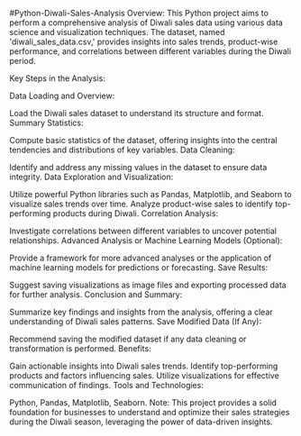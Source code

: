 #Python-Diwali-Sales-Analysis
Overview: This Python project aims to perform a comprehensive analysis of Diwali sales data using various data science and visualization techniques. The dataset, named 'diwali_sales_data.csv,' provides insights into sales trends, product-wise performance, and correlations between different variables during the Diwali period.

Key Steps in the Analysis:

Data Loading and Overview:

Load the Diwali sales dataset to understand its structure and format. Summary Statistics:

Compute basic statistics of the dataset, offering insights into the central tendencies and distributions of key variables. Data Cleaning:

Identify and address any missing values in the dataset to ensure data integrity. Data Exploration and Visualization:

Utilize powerful Python libraries such as Pandas, Matplotlib, and Seaborn to visualize sales trends over time. Analyze product-wise sales to identify top-performing products during Diwali. Correlation Analysis:

Investigate correlations between different variables to uncover potential relationships. Advanced Analysis or Machine Learning Models (Optional):

Provide a framework for more advanced analyses or the application of machine learning models for predictions or forecasting. Save Results:

Suggest saving visualizations as image files and exporting processed data for further analysis. Conclusion and Summary:

Summarize key findings and insights from the analysis, offering a clear understanding of Diwali sales patterns. Save Modified Data (If Any):

Recommend saving the modified dataset if any data cleaning or transformation is performed. Benefits:

Gain actionable insights into Diwali sales trends. Identify top-performing products and factors influencing sales. Utilize visualizations for effective communication of findings. Tools and Technologies:

Python, Pandas, Matplotlib, Seaborn. Note: This project provides a solid foundation for businesses to understand and optimize their sales strategies during the Diwali season, leveraging the power of data-driven insights.
